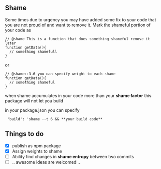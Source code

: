 ## Shame
Some times due to urgency you may have added some fix to your code that you are not proud of and want to remove it. Mark the shameful portion of your code as

````
// @shame This is a function that does something shameful remove it later
function getData(){
  // something shamefull
}
````
or
````
// @shame::3.6 you can specify weight to each shame
function getData(){
  // something shameful
}
````
when shame accumulates in your code more than your **shame factor** this package will not let you build

in your package.json you can specify

````
 'build': 'shame --t 6 && **your build code**
````

## Things to do

- [x] publish as npm package
- [x] Assign weights to shame
- [ ] Ability find changes in **shame entropy** between two commits
- [ ] .. awesome ideas are welcomed ..
